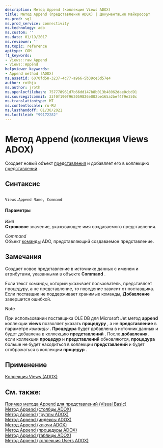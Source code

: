 ```yaml
---
description: Метод Append (коллекция Views ADOX)
title: Метод Append (представления ADOX) | Документация Майкрософт
ms.prod: sql
ms.prod_service: connectivity
ms.technology: ado
ms.custom: ''
ms.date: 01/19/2017
ms.reviewer: ''
ms.topic: reference
apitype: COM
f1_keywords:
- Views::raw_Append
- Views::Append
helpviewer_keywords:
- Append method [ADOX]
ms.assetid: 6070fd58-3237-4c77-a966-5b39ce5d57e4
author: rothja
ms.author: jroth
ms.openlocfilehash: 757778961d7b66dd147b8b013b48062dae0cbd91
ms.sourcegitcommit: 33f0f190f962059826e002be165a2bef4f9e350c
ms.translationtype: MT
ms.contentlocale: ru-RU
ms.lasthandoff: 01/30/2021
ms.locfileid: "99172282"
---
```

# <a name="append-method-adox-views"></a>Метод Append (коллекция Views ADOX)
Создает новый объект [представления](./view-object-adox.md) и добавляет его в коллекцию [представлений](./views-collection-adox.md) .  
  
## <a name="syntax"></a>Синтаксис  
  
```  
  
Views.Append Name, Command  
```  
  
#### <a name="parameters"></a>Параметры  
 *Имя*  
 **Строковое** значение, указывающее имя создаваемого представления.  
  
 *Command*  
 Объект [команды](../ado-api/command-object-ado.md) ADO, представляющий создаваемое представление.  
  
## <a name="remarks"></a>Замечания  
 Создает новое представление в источнике данных с именем и атрибутами, указанными в объекте **Command** .  
  
 Если текст команды, который указывает пользователь, представляет процедуру, а не представление, то поведение зависит от поставщика. Если поставщик не поддерживает хранимые команды, **Добавление** завершится ошибкой.  
  
> [!NOTE]
>  При использовании поставщика OLE DB для Microsoft Jet метод **append** коллекции **views** позволяет указать **процедуру** , а не **представление** в параметре *команды* . **Процедура** будет добавлена в источник данных и будет добавлена в коллекцию **представлений** . После **добавления**, если коллекции **процедур** и **представлений** обновляются, **процедура** больше не будет находиться в коллекции **представлений** и будет отображаться в коллекции **процедур** .  
  
## <a name="applies-to"></a>Применение  
 [Коллекция Views (ADOX)](./views-collection-adox.md)  
  
## <a name="see-also"></a>См. также:  
 [Пример метода Append для представлений (Visual Basic)](./views-append-method-example-vb.md)   
 [Метод Append (столбцы ADOX)](./append-method-adox-columns.md)   
 [Метод Append (группы ADOX)](./append-method-adox-groups.md)   
 [Метод Append (индексы ADOX)](./append-method-adox-indexes.md)   
 [Метод Append (ключи ADOX)](./append-method-adox-keys.md)   
 [Метод Append (процедуры ADOX)](./append-method-adox-procedures.md)   
 [Метод Append (таблицы ADOX)](./append-method-adox-tables.md)   
 [Метод Append (коллекция Users ADOX)](./append-method-adox-users.md)